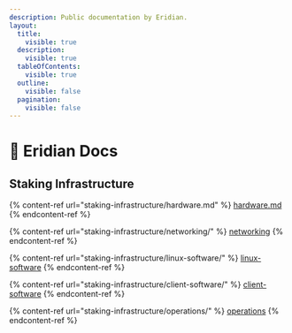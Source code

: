 ```yaml
---
description: Public documentation by Eridian.
layout:
  title:
    visible: true
  description:
    visible: true
  tableOfContents:
    visible: true
  outline:
    visible: false
  pagination:
    visible: false
---
```


# 📖 Eridian Docs

## Staking Infrastructure

{% content-ref url="staking-infrastructure/hardware.md" %}
[hardware.md](staking-infrastructure/hardware.md)
{% endcontent-ref %}

{% content-ref url="staking-infrastructure/networking/" %}
[networking](staking-infrastructure/networking/)
{% endcontent-ref %}

{% content-ref url="staking-infrastructure/linux-software/" %}
[linux-software](staking-infrastructure/linux-software/)
{% endcontent-ref %}

{% content-ref url="staking-infrastructure/client-software/" %}
[client-software](staking-infrastructure/client-software/)
{% endcontent-ref %}

{% content-ref url="staking-infrastructure/operations/" %}
[operations](staking-infrastructure/operations/)
{% endcontent-ref %}

